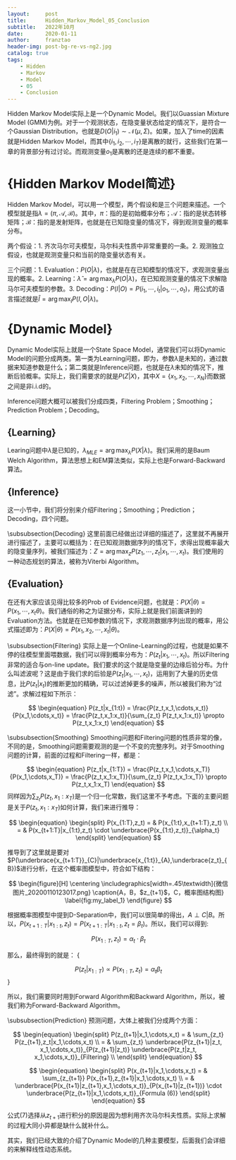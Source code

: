 ```yaml
---
layout:     post
title:      Hidden_Markov_Model_05_Conclusion
subtitle:   2022年10月
date:       2020-01-11
author:     franztao
header-img: post-bg-re-vs-ng2.jpg
catalog: true
tags:
    - Hidden
    - Markov
    - Model
    - 05
    - Conclusion
---
```


    

Hidden Markov Model实际上是一个Dynamic Model。我们以Guassian Mixture Model (GMM)为例。对于一个观测状态，在隐变量状态给定的情况下，是符合一个Gaussian Distribution，也就是$D(O|i_1)\sim \mathcal{N}(\mu,\Sigma)$。如果，加入了time的因素就是Hidden Markov Model，而其中$\{ i_1,i_2,\cdots,i_T \}$是离散的就行，这些我们在第一章的背景部分有过讨论。而观测变量$o_1$是离散的还是连续的都不重要。

#  {Hidden Markov Model简述}
Hidden Markov Model，可以用一个模型，两个假设和是三个问题来描述。一个模型就是指$\lambda = (\pi, \mathcal{A}, \mathcal{B})$。其中，$\pi$：指的是初始概率分布；$\mathcal{A}$：指的是状态转移矩阵；$\mathcal{B}$：指的是发射矩阵，也就是在已知隐变量的情况下，得到观测变量的概率分布。

两个假设：1. 齐次马尔可夫模型，马尔科夫性质中非常重要的一条。2. 观测独立假设，也就是观测变量只和当前的隐变量状态有关。

三个问题：1. Evaluation：$P(O|\lambda)$，也就是在在已知模型的情况下，求观测变量出现的概率。2. Learning：$\hat{\lambda} = \arg\max_{\lambda}P(O|\lambda)$，在已知观测变量的情况下求解隐马尔可夫模型的参数。3. Decoding：$P(I|O) = P(i_1,\cdots,i_t|o_1,\cdots,o_t)$，用公式的语言描述就是$\hat{I} = \arg\max_I P(I,O|\lambda)$。

#  {Dynamic Model}
Dynamic Model实际上就是一个State Space Model，通常我们可以将Dynamic Model的问题分成两类。第一类为Learning问题，即为，参数$\lambda$是未知的，通过数据来知道参数是什么；第二类就是Inference问题，也就是在$\lambda$未知的情况下，推断后验概率。实际上，我们需要求的就是$P(Z|X)$，其中$X=\{ x_1,x_2,\cdots,x_N \}$而数据之间是非i.i.d的。

Inference问题大概可以被我们分成四类，Filtering Problem；Smoothing；Prediction Problem；Decoding。

##    {Learning}
Learing问题中$\lambda$是已知的，$\lambda_{MLE} = \arg\max_{\lambda}P(X|\lambda)$。我们采用的是Baum Welch Algorithm，算法思想上和EM算法类似，实际上也是Forward-Backward算法。

##    {Inference}
这一小节中，我们将分别来介绍Filtering；Smoothing；Prediction；Decoding，四个问题。

\subsubsection{Decoding}
这里前面已经做出过详细的描述了，这里就不再展开进行描述了，主要可以概括为：在已知观测数据序列的情况下，求得出现概率最大的隐变量序列，被我们描述为：$Z = \arg\max_z P(z_1,\cdots,z_t|x_1,\cdots,x_t)$。我们使用的一种动态规划的算法，被称为Viterbi Algorithm。

##    {Evaluation}
在还有大家应该见得比较多的Prob of Evidence问题，也就是：$P(X|\theta) = P(x_1,\cdots,x_t
\theta)$。我们通俗的称之为证据分布，实际上就是我们前面讲到的Evaluation方法。也就是在已知参数的情况下，求观测数据序列出现的概率，用公式描述即为：$P(X|\theta) = P(x_1,x_2,\cdots,x_t|\theta)$。

\subsubsection{Filtering}
实际上是一个Online-Learning的过程，也就是如果不停的往模型里面喂数据，我们可以得到概率分布为：$P(z_t|x_1,\cdots,x_t)$。所以Filtering非常的适合与on-line update。我们要求的这个就是隐变量的边缘后验分布。为什么叫滤波呢？这是由于我们求的后验是$P(z_t|x_1,\cdots,x_t)$，运用到了大量的历史信息，比$P(z_t|x_t)$的推断更加的精确，可以过滤掉更多的噪声，所以被我们称为“过滤”。求解过程如下所示：

$$
\begin{equation}
    P(z_t|x_{1:t}) = \frac{P(z_t,x_1,\cdots,x_t)}{P(x_1,\cdots,x_t)} = \frac{P(z_t,x_1:x_t)}{\sum_{z_t} P(z_t,x_1:x_t)} \propto P(z_t,x_1:x_t)
\end{equation}
$$

\subsubsection{Smoothing}
Smoothing问题和Filtering问题的性质非常的像，不同的是，Smoothing问题需要观测的是一个不变的完整序列。对于Smoothing问题的计算，前面的过程和Filtering一样，都是：

$$
\begin{equation}
    P(z_t|x_{1:T}) = \frac{P(z_t,x_1,\cdots,x_T)}{P(x_1,\cdots,x_T)} = \frac{P(z_t,x_1:x_T)}{\sum_{z_t} P(z_t,x_1:x_T)} \propto P(z_t,x_1:x_T)
\end{equation}
$$
同样因为$\sum_{z_t} P(z_t,x_1:x_T)$是一个归一化常数，我们这里不予考虑。下面的主要问题是关于$P(z_t,x_1:x_T)$如何计算，我们来进行推导：

$$
\begin{equation}
    \begin{split}
        P(x_{1:T},z_t) = & P(x_{1:t},x_{t+1:T},z_t) \\
        = & P(x_{t+1:T}|x_{1:t},z_t) \cdot \underbrace{P(x_{1:t},z_t)}_{\alpha_t}
    \end{split}
\end{equation}
$$

推导到了这里就是要对$P(\underbrace{x_{t+1:T}}_{C}|\underbrace{x_{1:t}}_{A},\underbrace{z_t}_{B})$进行分析，在这个概率图模型中，符合如下结构：

$$
\begin{figure}[H]
    \centering
    \includegraphics[width=.45\textwidth]{微信图片_20200110123017.png}
    \caption{A，B，$z_{t+1}$，C，概率图结构图}
    \label{fig:my_label_1}
\end{figure}
$$

根据概率图模型中提到D-Separation中，我们可以很简单的得出，$A\perp C|B$。所以，$P(x_{t+1:T}|x_{1:t},z_t) = P(x_{t+1:T}|x_{1:t},z_t = \beta_t)$。所以，我们可以得到:

$$
\begin{equation}
    P(x_{1:T},z_t) = \alpha_t \cdot \beta_t
\end{equation}
$$

那么，最终得到的就是：
{

$$
\begin{equation}
    P(z_t|x_{1:T}) \propto P(x_{1:T},z_t) = \alpha_t\beta_t
\end{equation}
$$
}

所以，我们需要同时用到Forward Algorithm和Backward Algorithm，所以，被我们称为Forward-Backward Algorithm。

\subsubsection{Prediction}
预测问题，大体上被我们分成两个方面：

$$
\begin{equation}
    \begin{split}
        P(z_{t+1}|x_1,\cdots,x_t) = & \sum_{z_t} P(z_{t+1},z_t|x_1,\cdots,x_t) \\ 
        = & \sum_{z_t} \underbrace{P(z_{t+1}|z_t, x_1,\cdots,x_t)}_{P(z_{t+1}|z_t)} \underbrace{P(z_t|z_t, x_1,\cdots,x_t)}_{Filtering} \\
    \end{split}
\end{equation}
$$

$$
\begin{equation}
    \begin{split}
        P(x_{t+1}|x_1,\cdots,x_t) 
        = & \sum_{z_{t+1}} P(x_{t+1},z_{t+1}|x_1,\cdots,x_t) \\ 
        = & \underbrace{P(x_{t+1}|z_{t+1},x_1,\cdots,x_t)}_{P(x_{t+1}|z_{t+1})} \cdot \underbrace{P(z_{t+1}|x_1,\cdots,x_t)}_{Formula (6)}
    \end{split}
\end{equation}
$$

公式(7)选择从$z_{t+1}$进行积分的原因是因为想利用齐次马尔科夫性质。实际上求解的过程大同小异都是缺什么就补什么。

其实，我们已经大致的介绍了Dynamic Model的几种主要模型，后面我们会详细的来解释线性动态系统。






